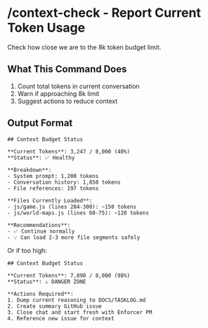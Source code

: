 # /context-check - Report Current Token Usage

Check how close we are to the 8k token budget limit.

## What This Command Does

1. Count total tokens in current conversation
2. Warn if approaching 8k limit
3. Suggest actions to reduce context

## Output Format

```
## Context Budget Status

**Current Tokens**: 3,247 / 8,000 (40%)
**Status**: ✅ Healthy

**Breakdown**:
- System prompt: 1,200 tokens
- Conversation history: 1,850 tokens
- File references: 197 tokens

**Files Currently Loaded**:
- js/game.js (lines 284-300): ~150 tokens
- js/world-maps.js (lines 60-75): ~120 tokens

**Recommendations**:
- ✅ Continue normally
- 💡 Can load 2-3 more file segments safely
```

Or if too high:

```
## Context Budget Status

**Current Tokens**: 7,890 / 8,000 (98%)
**Status**: ⚠️ DANGER ZONE

**Actions Required**:
1. Dump current reasoning to DOCS/TASKLOG.md
2. Create summary GitHub issue
3. Close chat and start fresh with Enforcer PM
4. Reference new issue for context
```
